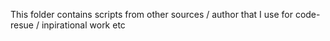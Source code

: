 This folder contains scripts from other sources / author that I use for code-resue / inpirational work etc
